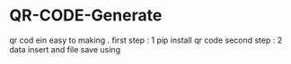 # QR-CODE-Generate
qr cod ein easy to making .
first step : 1 
pip install qr code
second step : 2
data insert and file save using 
